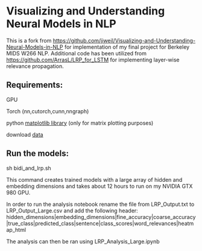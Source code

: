 # Visualizing and Understanding Neural Models in NLP
This is a fork from https://github.com/jiweil/Visualizing-and-Understanding-Neural-Models-in-NLP for implementation of my final project for Berkeley MIDS W266 NLP. Additional code has been utilized from https://github.com/ArrasL/LRP_for_LSTM for implementing layer-wise relevance propagation.

## Requirements:
GPU

Torch (nn,cutorch,cunn,nngraph)

python [matplotlib library](http://matplotlib.org/users/installing.html) (only for matrix plotting purposes)

download [data](http://cs.stanford.edu/~bdlijiwei/visual_data.tar)

## Run the models:

sh bidi_and_lrp.sh 

This command creates trained models with a large array of hidden and embedding dimensions and takes about 12 hours to run on my NVIDIA GTX 980 GPU.

In order to run the analysis notebook rename the file from LRP_Output.txt to LRP_Output_Large.csv and add the following header:
hidden_dimensions|embedding_dimensions|fine_accuracy|coarse_accuracy|true_class|predicted_class|sentence|class_scores|word_relevances|heatmap_html

The analysis can then be ran using LRP_Analysis_Large.ipynb
